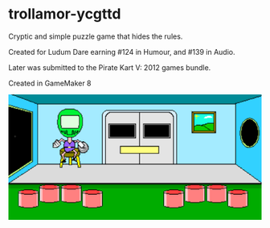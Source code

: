 trollamor-ycgttd
================
Cryptic and simple puzzle game that hides the rules. 

Created for Ludum Dare earning #124 in Humour, and #139 in Audio.

Later was submitted to the Pirate Kart V: 2012 games bundle.

Created in GameMaker 8

![Screenshot](/screenshot.png "Screenshot")